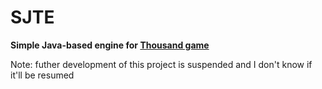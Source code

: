 # SJTE
**Simple Java-based engine for [Thousand game](https://en.wikipedia.org/wiki/Thousand_(game))**

Note: futher development of this project is suspended and I don't know if it'll be resumed
